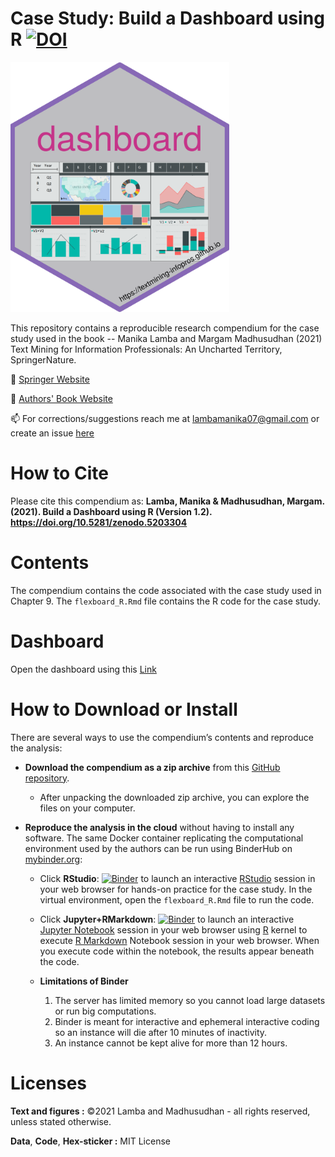 # Case Study: Build a Dashboard using R [![DOI](https://zenodo.org/badge/DOI/10.5281/zenodo.5203304.svg)](https://doi.org/10.5281/zenodo.5203304)

<img src="https://github.com/textmining-infopros/dashboard/blob/main/hex-dashboard.png" width="350" height="400">

This repository contains a reproducible research compendium for the case study used in the book -- Manika Lamba and Margam Madhusudhan (2021) Text Mining for Information Professionals: An Uncharted Territory, SpringerNature.

🔭 [Springer Website](https://www.springer.com/in/book/9783030850845)

🔭 [Authors' Book Website](https://textmining-infopros.github.io/)

📫 For corrections/suggestions reach me at lambamanika07@gmail.com or create an issue [here](https://github.com/textmining-infopros/dashboard/issues)

# How to Cite
Please cite this compendium as: **Lamba, Manika & Madhusudhan, Margam. (2021). Build a Dashboard using R (Version 1.2). https://doi.org/10.5281/zenodo.5203304**

# Contents
The compendium contains the code associated with the case study used in Chapter 9. The `flexboard_R.Rmd` file contains the R code for the case study.

# Dashboard 

Open the dashboard using this [Link](https://textmining-infopros.github.io/dashboard/)

# How to Download or Install
There are several ways to use the compendium’s contents and reproduce
the analysis:

  - **Download the compendium as a zip archive** from this [GitHub
    repository](https://github.com/textmining-infopros/dashboard/archive/main.zip).
    
      - After unpacking the downloaded zip archive, you can explore the
        files on your computer.

  - **Reproduce the analysis in the cloud** without having to install
    any software. The same Docker container replicating the
    computational environment used by the authors can be run using
    BinderHub on [mybinder.org](https://mybinder.org/):
    
      - Click
        **RStudio**: [![Binder](http://mybinder.org/badge_logo.svg)](https://mybinder.org/v2/gh/textmining-infopros/dashboard/main?urlpath=rstudio) to launch an interactive [RStudio](https://rstudio.com/) session in your web browser for hands-on practice for the case study. In the virtual environment, open the `flexboard_R.Rmd` file to run the code.
        
       - Click
        **Jupyter+RMarkdown**: [![Binder](http://mybinder.org/badge_logo.svg)](https://mybinder.org/v2/gh/textmining-infopros/dashboard/main?filepath=flexdashboard_R.Rmd) to launch an interactive [Jupyter Notebook](https://jupyter.org/) session in your web browser using [R](https://cloud.r-project.org/index.html) kernel to execute [R Markdown](http://rmarkdown.rstudio.com) Notebook session in your web browser. When you execute code within the notebook, the results appear beneath the code.
        

       - **Limitations of Binder**
          1. The server has limited memory so you cannot load large datasets or run big computations.
          2. Binder is meant for interactive and ephemeral interactive coding so an instance will die after 10 minutes of inactivity.
          3. An instance cannot be kept alive for more than 12 hours.

# Licenses

**Text and figures :** ©2021 Lamba and Madhusudhan - all rights reserved, unless stated otherwise.

**Data**, **Code**, **Hex-sticker :** MIT License
